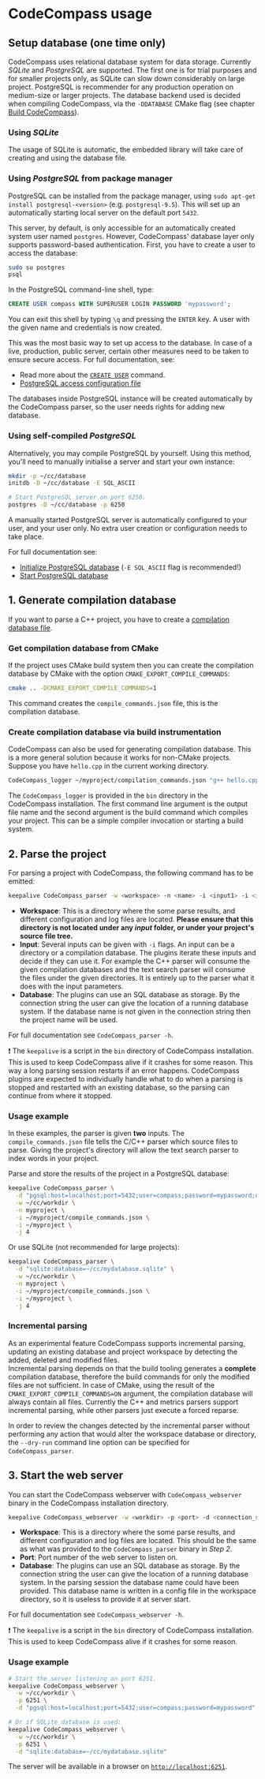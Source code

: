 # CodeCompass usage

## Setup database (one time only)
CodeCompass uses relational database system for data storage. Currently *SQLite*
and *PostgreSQL* are supported. The first one is for trial purposes and for
smaller projects only, as SQLite can slow down considerably on large project.
PostgreSQL is recommender for any production operation on medium-size or larger
projects. The database backend used is decided when compiling CodeCompass, via
the `-DDATABASE` CMake flag (see chapter [Build CodeCompass](deps.md)).

### Using *SQLite*

The usage of SQLite is automatic, the embedded library will take care of
creating and using the database file.

### Using *PostgreSQL* from package manager

PostgreSQL can be installed from the package manager, using
`sudo apt-get install postgresql-<version>` (e.g. `postgresql-9.5`). This will
set up an automatically starting local server on the default port `5432`.

This server, by default, is only accessible for an automatically created system
user named `postgres`. However, CodeCompass' database layer only supports
password-based authentication. First, you have to create a user to access the
database:

```bash
sudo su postgres
psql
```

In the PostgreSQL command-line shell, type:

```sql
CREATE USER compass WITH SUPERUSER LOGIN PASSWORD 'mypassword';
```

You can exit this shell by typing `\q` and pressing the `ENTER` key. A user
with the given name and credentials is now created.

This was the most basic way to set up access to the database. In case of a live,
production, public server, certain other measures need to be taken to ensure
secure access. For full documentation, see:
- Read more about the [`CREATE USER`](https://www.postgresql.org/docs/9.5/static/sql-createuser.html)
  command.
- [PostgreSQL access configuration file](https://www.postgresql.org/docs/9.5/static/auth-pg-hba-conf.html)

The databases inside PostgreSQL instance will be created automatically by the
CodeCompass parser, so the user needs rights for adding new database.

### Using self-compiled *PostgreSQL*
Alternatively, you may compile PostgreSQL by yourself. Using this method, you'll
need to manually initialise a server and start your own instance:

```bash
mkdir -p ~/cc/database
initdb -D ~/cc/database -E SQL_ASCII

# Start PostgreSQL server on port 6250.
postgres -D ~/cc/database -p 6250
```

A manually started PostgreSQL server is automatically configured to your user,
and your user only. No extra user creation or configuration needs to take place.

For full documentation see:
- [Initialize PostgreSQL database](https://www.postgresql.org/docs/9.5/static/app-initdb.html)
  (`-E SQL_ASCII` flag is recommended!)
- [Start PostgreSQL database](https://www.postgresql.org/docs/9.5/static/app-postgres.html)

## 1. Generate compilation database
If you want to parse a C++ project, you have to create a [compilation database
file](http://clang.llvm.org/docs/JSONCompilationDatabase.html).

### Get compilation database from CMake
If the project uses CMake build system then you can create the compilation
database by CMake with the option `CMAKE_EXPORT_COMPILE_COMMANDS`:

```bash
cmake .. -DCMAKE_EXPORT_COMPILE_COMMANDS=1
```

This command creates the `compile_commands.json` file, this is the compilation
database.

### Create compilation database via build instrumentation
CodeCompass can also be used for generating compilation database. This is a more
general solution because it works for non-CMake projects. Suppose you have
`hello.cpp` in the current working directory.

```bash
CodeCompass_logger ~/myproject/compilation_commands.json "g++ hello.cpp"
```

The `CodeCompass_logger` is provided in the `bin` directory in the CodeCompass
installation. The first command line argument is the output file name and the
second argument is the build command which compiles your project. This can be a
simple compiler invocation or starting a build system.

## 2. Parse the project
For parsing a project with CodeCompass, the following command has to be emitted:

```bash
keepalive CodeCompass_parser -w <workspace> -n <name> -i <input1> -i <input2> -d <connection_string>
```

- **Workspace**: This is a directory where the some parse results, and different
  configuration and log files are located. **Please ensure that this directory
  is not located under any *input* folder, or under your project's source file
  tree.**
- **Input**: Several inputs can be given with `-i` flags. An input can be a
  directory or a compilation database. The plugins iterate these inputs and
  decide if they can use it. For example the C++ parser will consume the given
  compilation databases and the text search parser will consume the files under
  the given directories. It is entirely up to the parser what it does with the
  input parameters.
- **Database**: The plugins can use an SQL database as storage. By the
  connection string the user can give the location of a running database
  system. If the database name is not given in the connection string then the
  project name will be used.

For full documentation see `CodeCompass_parser -h`.

:exclamation: The `keepalive` is a script in the `bin` directory of CodeCompass
installation. This is used to keep CodeCompass alive if it crashes for some
reason. This way a long parsing session restarts if an error happens.
CodeCompass plugins are expected to individually handle what to do when a
parsing is stopped and restarted with an existing database, so the parsing can
continue from where it stopped.

### Usage example

In these examples, the parser is given **two** inputs. The
`compile_commands.json` file tells the C/C++ parser which source files to parse.
Giving the project's directory will allow the text search parser to index words
in your project.

Parse and store the results of the project in a PostgreSQL database:

```bash
keepalive CodeCompass_parser \
  -d "pgsql:host=localhost;port=5432;user=compass;password=mypassword;database=mydatabase" \
  -w ~/cc/workdir \
  -n myproject \
  -i ~/myproject/compile_commands.json \
  -i ~/myproject \
  -j 4
```

Or use SQLite (not recommended for large projects):

```bash
keepalive CodeCompass_parser \
  -d "sqlite:database=~/cc/mydatabase.sqlite" \
  -w ~/cc/workdir \
  -n myproject \
  -i ~/myproject/compile_commands.json \
  -i ~/myproject \
  -j 4
```

### Incremental parsing

As an experimental feature CodeCompass supports incremental parsing, updating an
existing database and project workspace by detecting the added, deleted and modified files.  
Incremental parsing depends on that the build tooling generates a **complete** compilation database, 
therefore the build commands for only the modified files are not sufficient.
In case of CMake, using the result of the `CMAKE_EXPORT_COMPILE_COMMANDS=ON` argument, the 
compilation database will always contain all files.
Currently the C++ and metrics parsers support incremental parsing, while other parsers
just execute a forced reparse.

In order to review the changes detected by the incremental parser without performing any
action that would alter the workspace database or directory, the `--dry-run` command line 
option can be specified for `CodeCompass_parser`.

## 3. Start the web server
You can start the CodeCompass webserver with `CodeCompass_webserver` binary in
the CodeCompass installation directory.

```bash
keepalive CodeCompass_webserver -w <workdir> -p <port> -d <connection_string>
```

- **Workspace**: This is a directory where the some parse results, and different
  configuration and log files are located. This should be the same as what was
  provided to the `CodeCompass_parser` binary in *Step 2*.
- **Port**: Port number of the web server to listen on.
- **Database**: The plugins can use an SQL database as storage. By the
  connection string the user can give the location of a running database
  system. In the parsing session the database name could have been provided.
  This database name is written in a config file in the workspace directory, so
  it is useless to provide it at server start.

For full documentation see `CodeCompass_webserver -h`.

:exclamation: The `keepalive` is a script in the `bin` directory of CodeCompass
installation. This is used to keep CodeCompass alive if it crashes for some
reason.

### Usage example

```bash
# Start the server listening on port 6251.
keepalive CodeCompass_webserver \
  -w ~/cc/workdir \
  -p 6251 \
  -d "pgsql:host=localhost;port=5432;user=compass;password=mypassword"

# Or if SQLite database is used:
keepalive CodeCompass_webserver \
  -w ~/cc/workdir \
  -p 6251 \
  -d "sqlite:database=~/cc/mydatabase.sqlite"
```

The server will be available in a browser on
[`http://localhost:6251`](http://localhost:6251).
